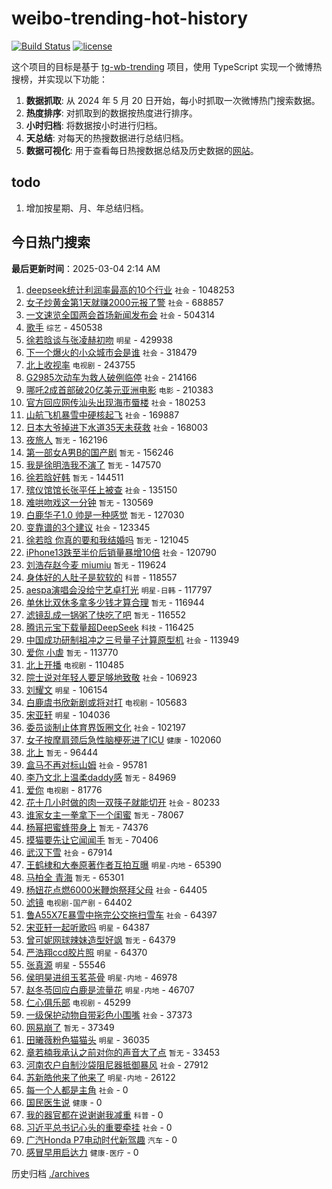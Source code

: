 # weibo-trending-hot-history

[![Build Status](https://github.com/lxw15337674/weibo-trending-hot-history/actions/workflows/nodejs.yml/badge.svg)](https://github.com/lxw15337674/weibo-trending-hot-history/actions)
[![license](https://img.shields.io/github/license/lxw15337674/weibo-trending-hot-history)](https://github.com/lxw15337674/weibo-trending-hot-history/blob/master/LICENSE)


这个项目的目标是基于 [tg-wb-trending](https://github.com/xiadd/tg-wb-trending) 项目，使用 TypeScript 实现一个微博热搜榜，并实现以下功能：

1. **数据抓取**: 从 2024 年 5 月 20 日开始，每小时抓取一次微博热门搜索数据。
2. **热度排序**: 对抓取到的数据按热度进行排序。
3. **小时归档**: 将数据按小时进行归档。
4. **天总结**: 对每天的热搜数据进行总结归档。
5. **数据可视化**: 用于查看每日热搜数据总结及历史数据的[网站](https://weibo-trending-hot-history.vercel.app/)。

## todo

1. 增加按星期、月、年总结归档。



## 今日热门搜索























































































































































































































































































































































































































































































































































































































































































































































































































































































































































































































































































































































































































































































































































































































































































































































































































































































































































































































































































































































































































































































































































































































































































































































































































































































































































































































































































































































































































































































































































































































































































































































































































































































































































































































































































































































































































































































































































































































































































































































































































































































































































































































































































































































































































































































































































































































































































































































































































































































































































































































































































































































































































































































































































































































































































































































































































































































































































































































































































































































































































































































































































































































































































































































































































































































































































































































































































































































































<!-- BEGIN -->

**最后更新时间**：2025-03-04 2:14 AM
1. [deepseek统计利润率最高的10个行业](https://m.weibo.cn/search?containerid=100103type%3D1%26t%3D10%26q%3D%23deepseek%E7%BB%9F%E8%AE%A1%E5%88%A9%E6%B6%A6%E7%8E%87%E6%9C%80%E9%AB%98%E7%9A%8410%E4%B8%AA%E8%A1%8C%E4%B8%9A%23&stream_entry_id=31&isnewpage=1&extparam=seat%3D1%26lcate%3D5001%26band_rank%3D1%26c_type%3D31%26cate%3D5001%26dgr%3D0%26stream_entry_id%3D31%26pos%3D0%26flag%3D1%26realpos%3D1%26q%3D%2523deepseek%25E7%25BB%259F%25E8%25AE%25A1%25E5%2588%25A9%25E6%25B6%25A6%25E7%258E%2587%25E6%259C%2580%25E9%25AB%2598%25E7%259A%258410%25E4%25B8%25AA%25E8%25A1%258C%25E4%25B8%259A%2523%26filter_type%3Drealtimehot%26display_time%3D1741019454%26pre_seqid%3D17410194545350344873013) `社会` - 1048253
2. [女子炒黄金第1天就赚2000元报了警](https://m.weibo.cn/search?containerid=100103type%3D1%26t%3D10%26q%3D%23%E5%A5%B3%E5%AD%90%E7%82%92%E9%BB%84%E9%87%91%E7%AC%AC1%E5%A4%A9%E5%B0%B1%E8%B5%9A2000%E5%85%83%E6%8A%A5%E4%BA%86%E8%AD%A6%23&stream_entry_id=31&isnewpage=1&extparam=seat%3D1%26lcate%3D5001%26band_rank%3D2%26c_type%3D31%26cate%3D5001%26dgr%3D0%26stream_entry_id%3D31%26pos%3D1%26flag%3D1%26realpos%3D2%26q%3D%2523%25E5%25A5%25B3%25E5%25AD%2590%25E7%2582%2592%25E9%25BB%2584%25E9%2587%2591%25E7%25AC%25AC1%25E5%25A4%25A9%25E5%25B0%25B1%25E8%25B5%259A2000%25E5%2585%2583%25E6%258A%25A5%25E4%25BA%2586%25E8%25AD%25A6%2523%26filter_type%3Drealtimehot%26display_time%3D1741019454%26pre_seqid%3D17410194545350344873013) `社会` - 688857
3. [一文速览全国两会首场新闻发布会](https://m.weibo.cn/search?containerid=100103type%3D1%26t%3D10%26q%3D%23%E4%B8%80%E6%96%87%E9%80%9F%E8%A7%88%E5%85%A8%E5%9B%BD%E4%B8%A4%E4%BC%9A%E9%A6%96%E5%9C%BA%E6%96%B0%E9%97%BB%E5%8F%91%E5%B8%83%E4%BC%9A%23&stream_entry_id=31&isnewpage=1&extparam=seat%3D1%26lcate%3D5001%26band_rank%3D3%26c_type%3D31%26cate%3D5001%26dgr%3D0%26stream_entry_id%3D31%26pos%3D2%26flag%3D0%26realpos%3D3%26q%3D%2523%25E4%25B8%2580%25E6%2596%2587%25E9%2580%259F%25E8%25A7%2588%25E5%2585%25A8%25E5%259B%25BD%25E4%25B8%25A4%25E4%25BC%259A%25E9%25A6%2596%25E5%259C%25BA%25E6%2596%25B0%25E9%2597%25BB%25E5%258F%2591%25E5%25B8%2583%25E4%25BC%259A%2523%26filter_type%3Drealtimehot%26display_time%3D1741019454%26pre_seqid%3D17410194545350344873013) `社会` - 504314
4. [歌手](https://m.weibo.cn/search?containerid=100103type%3D1%26t%3D10%26q%3D%E6%AD%8C%E6%89%8B&stream_entry_id=31&isnewpage=1&extparam=seat%3D1%26lcate%3D5001%26band_rank%3D4%26c_type%3D31%26cate%3D5001%26dgr%3D0%26stream_entry_id%3D31%26pos%3D4%26flag%3D2%26realpos%3D4%26q%3D%25E6%25AD%258C%25E6%2589%258B%26filter_type%3Drealtimehot%26display_time%3D1741019454%26pre_seqid%3D17410194545350344873013) `综艺` - 450538
5. [徐若晗谈与张凌赫初吻](https://m.weibo.cn/search?containerid=100103type%3D1%26t%3D10%26q%3D%23%E5%BE%90%E8%8B%A5%E6%99%97%E8%B0%88%E4%B8%8E%E5%BC%A0%E5%87%8C%E8%B5%AB%E5%88%9D%E5%90%BB%23&stream_entry_id=31&isnewpage=1&extparam=seat%3D1%26lcate%3D5001%26band_rank%3D5%26c_type%3D31%26cate%3D5001%26dgr%3D0%26stream_entry_id%3D31%26pos%3D5%26flag%3D1%26realpos%3D5%26q%3D%2523%25E5%25BE%2590%25E8%258B%25A5%25E6%2599%2597%25E8%25B0%2588%25E4%25B8%258E%25E5%25BC%25A0%25E5%2587%258C%25E8%25B5%25AB%25E5%2588%259D%25E5%2590%25BB%2523%26filter_type%3Drealtimehot%26display_time%3D1741019454%26pre_seqid%3D17410194545350344873013) `明星` - 429938
6. [下一个爆火的小众城市会是谁](https://m.weibo.cn/search?containerid=100103type%3D1%26t%3D10%26q%3D%23%E4%B8%8B%E4%B8%80%E4%B8%AA%E7%88%86%E7%81%AB%E7%9A%84%E5%B0%8F%E4%BC%97%E5%9F%8E%E5%B8%82%E4%BC%9A%E6%98%AF%E8%B0%81%23&stream_entry_id=31&isnewpage=1&extparam=seat%3D1%26lcate%3D5001%26band_rank%3D6%26c_type%3D31%26cate%3D5001%26dgr%3D0%26stream_entry_id%3D31%26pos%3D6%26flag%3D0%26realpos%3D6%26q%3D%2523%25E4%25B8%258B%25E4%25B8%2580%25E4%25B8%25AA%25E7%2588%2586%25E7%2581%25AB%25E7%259A%2584%25E5%25B0%258F%25E4%25BC%2597%25E5%259F%258E%25E5%25B8%2582%25E4%25BC%259A%25E6%2598%25AF%25E8%25B0%2581%2523%26filter_type%3Drealtimehot%26display_time%3D1741019454%26pre_seqid%3D17410194545350344873013) `社会` - 318479
7. [北上收视率](https://m.weibo.cn/search?containerid=100103type%3D1%26t%3D10%26q%3D%E5%8C%97%E4%B8%8A%E6%94%B6%E8%A7%86%E7%8E%87&stream_entry_id=31&isnewpage=1&extparam=seat%3D1%26lcate%3D5001%26band_rank%3D7%26c_type%3D31%26cate%3D5001%26dgr%3D0%26stream_entry_id%3D31%26pos%3D8%26flag%3D0%26realpos%3D7%26q%3D%25E5%258C%2597%25E4%25B8%258A%25E6%2594%25B6%25E8%25A7%2586%25E7%258E%2587%26filter_type%3Drealtimehot%26display_time%3D1741019454%26pre_seqid%3D17410194545350344873013) `电视剧` - 243755
8. [G2985次动车为救人破例临停](https://m.weibo.cn/search?containerid=100103type%3D1%26t%3D10%26q%3D%23G2985%E6%AC%A1%E5%8A%A8%E8%BD%A6%E4%B8%BA%E6%95%91%E4%BA%BA%E7%A0%B4%E4%BE%8B%E4%B8%B4%E5%81%9C%23&stream_entry_id=31&isnewpage=1&extparam=seat%3D1%26lcate%3D5001%26band_rank%3D8%26c_type%3D31%26cate%3D5001%26dgr%3D0%26stream_entry_id%3D31%26pos%3D9%26flag%3D32768%26realpos%3D8%26q%3D%2523G2985%25E6%25AC%25A1%25E5%258A%25A8%25E8%25BD%25A6%25E4%25B8%25BA%25E6%2595%2591%25E4%25BA%25BA%25E7%25A0%25B4%25E4%25BE%258B%25E4%25B8%25B4%25E5%2581%259C%2523%26filter_type%3Drealtimehot%26display_time%3D1741019454%26pre_seqid%3D17410194545350344873013) `社会` - 214166
9. [哪吒2成首部破20亿美元亚洲电影](https://m.weibo.cn/search?containerid=100103type%3D1%26t%3D10%26q%3D%23%E5%93%AA%E5%90%922%E6%88%90%E9%A6%96%E9%83%A8%E7%A0%B420%E4%BA%BF%E7%BE%8E%E5%85%83%E4%BA%9A%E6%B4%B2%E7%94%B5%E5%BD%B1%23&stream_entry_id=31&isnewpage=1&extparam=seat%3D1%26lcate%3D5001%26band_rank%3D9%26c_type%3D31%26cate%3D5001%26dgr%3D0%26stream_entry_id%3D31%26pos%3D10%26flag%3D0%26realpos%3D9%26q%3D%2523%25E5%2593%25AA%25E5%2590%25922%25E6%2588%2590%25E9%25A6%2596%25E9%2583%25A8%25E7%25A0%25B420%25E4%25BA%25BF%25E7%25BE%258E%25E5%2585%2583%25E4%25BA%259A%25E6%25B4%25B2%25E7%2594%25B5%25E5%25BD%25B1%2523%26filter_type%3Drealtimehot%26display_time%3D1741019454%26pre_seqid%3D17410194545350344873013) `电影` - 210383
10. [官方回应网传汕头出现海市蜃楼](https://m.weibo.cn/search?containerid=100103type%3D1%26t%3D10%26q%3D%23%E5%AE%98%E6%96%B9%E5%9B%9E%E5%BA%94%E7%BD%91%E4%BC%A0%E6%B1%95%E5%A4%B4%E5%87%BA%E7%8E%B0%E6%B5%B7%E5%B8%82%E8%9C%83%E6%A5%BC%23&stream_entry_id=31&isnewpage=1&extparam=seat%3D1%26pos%3D5%26stream_entry_id%3D31%26lcate%3D5001%26flag%3D1%26dgr%3D0%26filter_type%3Drealtimehot%26band_rank%3D6%26c_type%3D31%26realpos%3D6%26q%3D%2523%25E5%25AE%2598%25E6%2596%25B9%25E5%259B%259E%25E5%25BA%2594%25E7%25BD%2591%25E4%25BC%25A0%25E6%25B1%2595%25E5%25A4%25B4%25E5%2587%25BA%25E7%258E%25B0%25E6%25B5%25B7%25E5%25B8%2582%25E8%259C%2583%25E6%25A5%25BC%2523%26cate%3D5001%26display_time%3D1741022565%26pre_seqid%3D1741022565349030413455) `社会` - 180253
11. [山航飞机暴雪中硬核起飞](https://m.weibo.cn/search?containerid=100103type%3D1%26t%3D10%26q%3D%23%E5%B1%B1%E8%88%AA%E9%A3%9E%E6%9C%BA%E6%9A%B4%E9%9B%AA%E4%B8%AD%E7%A1%AC%E6%A0%B8%E8%B5%B7%E9%A3%9E%23&stream_entry_id=31&isnewpage=1&extparam=seat%3D1%26lcate%3D5001%26band_rank%3D10%26c_type%3D31%26cate%3D5001%26dgr%3D0%26stream_entry_id%3D31%26pos%3D11%26flag%3D1%26realpos%3D10%26q%3D%2523%25E5%25B1%25B1%25E8%2588%25AA%25E9%25A3%259E%25E6%259C%25BA%25E6%259A%25B4%25E9%259B%25AA%25E4%25B8%25AD%25E7%25A1%25AC%25E6%25A0%25B8%25E8%25B5%25B7%25E9%25A3%259E%2523%26filter_type%3Drealtimehot%26display_time%3D1741019454%26pre_seqid%3D17410194545350344873013) `社会` - 169887
12. [日本大爷掉进下水道35天未获救](https://m.weibo.cn/search?containerid=100103type%3D1%26t%3D10%26q%3D%23%E6%97%A5%E6%9C%AC%E5%A4%A7%E7%88%B7%E6%8E%89%E8%BF%9B%E4%B8%8B%E6%B0%B4%E9%81%9335%E5%A4%A9%E6%9C%AA%E8%8E%B7%E6%95%91%23&stream_entry_id=31&isnewpage=1&extparam=seat%3D1%26lcate%3D5001%26band_rank%3D11%26c_type%3D31%26cate%3D5001%26dgr%3D0%26stream_entry_id%3D31%26pos%3D12%26flag%3D1%26realpos%3D11%26q%3D%2523%25E6%2597%25A5%25E6%259C%25AC%25E5%25A4%25A7%25E7%2588%25B7%25E6%258E%2589%25E8%25BF%259B%25E4%25B8%258B%25E6%25B0%25B4%25E9%2581%259335%25E5%25A4%25A9%25E6%259C%25AA%25E8%258E%25B7%25E6%2595%2591%2523%26filter_type%3Drealtimehot%26display_time%3D1741019454%26pre_seqid%3D17410194545350344873013) `社会` - 168003
13. [夜旅人](https://m.weibo.cn/search?containerid=100103type%3D1%26t%3D10%26q%3D%E5%A4%9C%E6%97%85%E4%BA%BA&stream_entry_id=31&isnewpage=1&extparam=seat%3D1%26lcate%3D5001%26band_rank%3D12%26c_type%3D31%26cate%3D5001%26dgr%3D0%26stream_entry_id%3D31%26pos%3D13%26flag%3D0%26realpos%3D12%26q%3D%25E5%25A4%259C%25E6%2597%2585%25E4%25BA%25BA%26filter_type%3Drealtimehot%26display_time%3D1741019454%26pre_seqid%3D17410194545350344873013) `暂无` - 162196
14. [第一部女A男B的国产剧](https://m.weibo.cn/search?containerid=100103type%3D1%26t%3D10%26q%3D%E7%AC%AC%E4%B8%80%E9%83%A8%E5%A5%B3A%E7%94%B7B%E7%9A%84%E5%9B%BD%E4%BA%A7%E5%89%A7&stream_entry_id=31&isnewpage=1&extparam=seat%3D1%26lcate%3D5001%26band_rank%3D13%26c_type%3D31%26cate%3D5001%26dgr%3D0%26stream_entry_id%3D31%26pos%3D14%26flag%3D2%26realpos%3D13%26q%3D%25E7%25AC%25AC%25E4%25B8%2580%25E9%2583%25A8%25E5%25A5%25B3A%25E7%2594%25B7B%25E7%259A%2584%25E5%259B%25BD%25E4%25BA%25A7%25E5%2589%25A7%26filter_type%3Drealtimehot%26display_time%3D1741019454%26pre_seqid%3D17410194545350344873013) `暂无` - 156246
15. [我是徐明浩我不演了](https://m.weibo.cn/search?containerid=100103type%3D1%26t%3D10%26q%3D%E6%88%91%E6%98%AF%E5%BE%90%E6%98%8E%E6%B5%A9%E6%88%91%E4%B8%8D%E6%BC%94%E4%BA%86&stream_entry_id=31&isnewpage=1&extparam=seat%3D1%26lcate%3D5001%26band_rank%3D14%26c_type%3D31%26cate%3D5001%26dgr%3D0%26stream_entry_id%3D31%26pos%3D15%26flag%3D2%26realpos%3D14%26q%3D%25E6%2588%2591%25E6%2598%25AF%25E5%25BE%2590%25E6%2598%258E%25E6%25B5%25A9%25E6%2588%2591%25E4%25B8%258D%25E6%25BC%2594%25E4%25BA%2586%26filter_type%3Drealtimehot%26display_time%3D1741019454%26pre_seqid%3D17410194545350344873013) `暂无` - 147570
16. [徐若晗好韩](https://m.weibo.cn/search?containerid=100103type%3D1%26t%3D10%26q%3D%E5%BE%90%E8%8B%A5%E6%99%97%E5%A5%BD%E9%9F%A9&stream_entry_id=31&isnewpage=1&extparam=seat%3D1%26lcate%3D5001%26band_rank%3D15%26c_type%3D31%26cate%3D5001%26dgr%3D0%26stream_entry_id%3D31%26pos%3D16%26flag%3D0%26realpos%3D15%26q%3D%25E5%25BE%2590%25E8%258B%25A5%25E6%2599%2597%25E5%25A5%25BD%25E9%259F%25A9%26filter_type%3Drealtimehot%26display_time%3D1741019454%26pre_seqid%3D17410194545350344873013) `暂无` - 144511
17. [殡仪馆馆长张平任上被查](https://m.weibo.cn/search?containerid=100103type%3D1%26t%3D10%26q%3D%23%E6%AE%A1%E4%BB%AA%E9%A6%86%E9%A6%86%E9%95%BF%E5%BC%A0%E5%B9%B3%E4%BB%BB%E4%B8%8A%E8%A2%AB%E6%9F%A5%23&stream_entry_id=31&isnewpage=1&extparam=seat%3D1%26lcate%3D5001%26band_rank%3D16%26c_type%3D31%26cate%3D5001%26dgr%3D0%26stream_entry_id%3D31%26pos%3D17%26flag%3D1%26realpos%3D16%26q%3D%2523%25E6%25AE%25A1%25E4%25BB%25AA%25E9%25A6%2586%25E9%25A6%2586%25E9%2595%25BF%25E5%25BC%25A0%25E5%25B9%25B3%25E4%25BB%25BB%25E4%25B8%258A%25E8%25A2%25AB%25E6%259F%25A5%2523%26filter_type%3Drealtimehot%26display_time%3D1741019454%26pre_seqid%3D17410194545350344873013) `社会` - 135150
18. [难哄吻戏这一分钟](https://m.weibo.cn/search?containerid=100103type%3D1%26t%3D10%26q%3D%E9%9A%BE%E5%93%84%E5%90%BB%E6%88%8F%E8%BF%99%E4%B8%80%E5%88%86%E9%92%9F&stream_entry_id=31&isnewpage=1&extparam=seat%3D1%26lcate%3D5001%26band_rank%3D17%26c_type%3D31%26cate%3D5001%26dgr%3D0%26stream_entry_id%3D31%26pos%3D18%26flag%3D0%26realpos%3D17%26q%3D%25E9%259A%25BE%25E5%2593%2584%25E5%2590%25BB%25E6%2588%258F%25E8%25BF%2599%25E4%25B8%2580%25E5%2588%2586%25E9%2592%259F%26filter_type%3Drealtimehot%26display_time%3D1741019454%26pre_seqid%3D17410194545350344873013) `暂无` - 130569
19. [白鹿华子1.0 帅是一种感觉](https://m.weibo.cn/search?containerid=100103type%3D1%26t%3D10%26q%3D%E7%99%BD%E9%B9%BF%E5%8D%8E%E5%AD%901.0+%E5%B8%85%E6%98%AF%E4%B8%80%E7%A7%8D%E6%84%9F%E8%A7%89&stream_entry_id=31&isnewpage=1&extparam=seat%3D1%26lcate%3D5001%26band_rank%3D18%26c_type%3D31%26cate%3D5001%26dgr%3D0%26stream_entry_id%3D31%26pos%3D19%26flag%3D1%26realpos%3D18%26q%3D%25E7%2599%25BD%25E9%25B9%25BF%25E5%258D%258E%25E5%25AD%25901.0%2520%25E5%25B8%2585%25E6%2598%25AF%25E4%25B8%2580%25E7%25A7%258D%25E6%2584%259F%25E8%25A7%2589%26filter_type%3Drealtimehot%26display_time%3D1741019454%26pre_seqid%3D17410194545350344873013) `暂无` - 127030
20. [变靠谱的3个建议](https://m.weibo.cn/search?containerid=100103type%3D1%26t%3D10%26q%3D%23%E5%8F%98%E9%9D%A0%E8%B0%B1%E7%9A%843%E4%B8%AA%E5%BB%BA%E8%AE%AE%23&stream_entry_id=31&isnewpage=1&extparam=seat%3D1%26lcate%3D5001%26band_rank%3D19%26c_type%3D31%26cate%3D5001%26dgr%3D0%26stream_entry_id%3D31%26pos%3D20%26flag%3D1%26realpos%3D19%26q%3D%2523%25E5%258F%2598%25E9%259D%25A0%25E8%25B0%25B1%25E7%259A%25843%25E4%25B8%25AA%25E5%25BB%25BA%25E8%25AE%25AE%2523%26filter_type%3Drealtimehot%26display_time%3D1741019454%26pre_seqid%3D17410194545350344873013) `社会` - 123345
21. [徐若晗 你真的要和我结婚吗](https://m.weibo.cn/search?containerid=100103type%3D1%26t%3D10%26q%3D%E5%BE%90%E8%8B%A5%E6%99%97+%E4%BD%A0%E7%9C%9F%E7%9A%84%E8%A6%81%E5%92%8C%E6%88%91%E7%BB%93%E5%A9%9A%E5%90%97&stream_entry_id=31&isnewpage=1&extparam=seat%3D1%26lcate%3D5001%26band_rank%3D20%26c_type%3D31%26cate%3D5001%26dgr%3D0%26stream_entry_id%3D31%26pos%3D21%26flag%3D1%26realpos%3D20%26q%3D%25E5%25BE%2590%25E8%258B%25A5%25E6%2599%2597%2520%25E4%25BD%25A0%25E7%259C%259F%25E7%259A%2584%25E8%25A6%2581%25E5%2592%258C%25E6%2588%2591%25E7%25BB%2593%25E5%25A9%259A%25E5%2590%2597%26filter_type%3Drealtimehot%26display_time%3D1741019454%26pre_seqid%3D17410194545350344873013) `暂无` - 121045
22. [iPhone13跌至半价后销量暴增10倍](https://m.weibo.cn/search?containerid=100103type%3D1%26t%3D10%26q%3D%23iPhone13%E8%B7%8C%E8%87%B3%E5%8D%8A%E4%BB%B7%E5%90%8E%E9%94%80%E9%87%8F%E6%9A%B4%E5%A2%9E10%E5%80%8D%23&stream_entry_id=31&isnewpage=1&extparam=seat%3D1%26lcate%3D5001%26band_rank%3D21%26c_type%3D31%26cate%3D5001%26dgr%3D0%26stream_entry_id%3D31%26pos%3D22%26flag%3D0%26realpos%3D21%26q%3D%2523iPhone13%25E8%25B7%258C%25E8%2587%25B3%25E5%258D%258A%25E4%25BB%25B7%25E5%2590%258E%25E9%2594%2580%25E9%2587%258F%25E6%259A%25B4%25E5%25A2%259E10%25E5%2580%258D%2523%26filter_type%3Drealtimehot%26display_time%3D1741019454%26pre_seqid%3D17410194545350344873013) `社会` - 120790
23. [刘浩存赵今麦 miumiu](https://m.weibo.cn/search?containerid=100103type%3D1%26t%3D10%26q%3D%E5%88%98%E6%B5%A9%E5%AD%98%E8%B5%B5%E4%BB%8A%E9%BA%A6+miumiu&stream_entry_id=31&isnewpage=1&extparam=seat%3D1%26lcate%3D5001%26band_rank%3D22%26c_type%3D31%26cate%3D5001%26dgr%3D0%26stream_entry_id%3D31%26pos%3D23%26flag%3D0%26realpos%3D22%26q%3D%25E5%2588%2598%25E6%25B5%25A9%25E5%25AD%2598%25E8%25B5%25B5%25E4%25BB%258A%25E9%25BA%25A6%2520miumiu%26filter_type%3Drealtimehot%26display_time%3D1741019454%26pre_seqid%3D17410194545350344873013) `暂无` - 119624
24. [身体好的人肚子是软软的](https://m.weibo.cn/search?containerid=100103type%3D1%26t%3D10%26q%3D%23%E8%BA%AB%E4%BD%93%E5%A5%BD%E7%9A%84%E4%BA%BA%E8%82%9A%E5%AD%90%E6%98%AF%E8%BD%AF%E8%BD%AF%E7%9A%84%23&stream_entry_id=31&isnewpage=1&extparam=seat%3D1%26lcate%3D5001%26band_rank%3D23%26c_type%3D31%26cate%3D5001%26dgr%3D0%26stream_entry_id%3D31%26pos%3D24%26flag%3D1%26realpos%3D23%26q%3D%2523%25E8%25BA%25AB%25E4%25BD%2593%25E5%25A5%25BD%25E7%259A%2584%25E4%25BA%25BA%25E8%2582%259A%25E5%25AD%2590%25E6%2598%25AF%25E8%25BD%25AF%25E8%25BD%25AF%25E7%259A%2584%2523%26filter_type%3Drealtimehot%26display_time%3D1741019454%26pre_seqid%3D17410194545350344873013) `科普` - 118557
25. [aespa演唱会没给宁艺卓打光](https://m.weibo.cn/search?containerid=100103type%3D1%26t%3D10%26q%3D%23aespa%E6%BC%94%E5%94%B1%E4%BC%9A%E6%B2%A1%E7%BB%99%E5%AE%81%E8%89%BA%E5%8D%93%E6%89%93%E5%85%89%23&stream_entry_id=31&isnewpage=1&extparam=seat%3D1%26lcate%3D5001%26band_rank%3D24%26c_type%3D31%26cate%3D5001%26dgr%3D0%26stream_entry_id%3D31%26pos%3D25%26flag%3D0%26realpos%3D24%26q%3D%2523aespa%25E6%25BC%2594%25E5%2594%25B1%25E4%25BC%259A%25E6%25B2%25A1%25E7%25BB%2599%25E5%25AE%2581%25E8%2589%25BA%25E5%258D%2593%25E6%2589%2593%25E5%2585%2589%2523%26filter_type%3Drealtimehot%26display_time%3D1741019454%26pre_seqid%3D17410194545350344873013) `明星-日韩` - 117797
26. [单休比双休多拿多少钱才算合理](https://m.weibo.cn/search?containerid=100103type%3D1%26t%3D10%26q%3D%E5%8D%95%E4%BC%91%E6%AF%94%E5%8F%8C%E4%BC%91%E5%A4%9A%E6%8B%BF%E5%A4%9A%E5%B0%91%E9%92%B1%E6%89%8D%E7%AE%97%E5%90%88%E7%90%86&stream_entry_id=31&isnewpage=1&extparam=seat%3D1%26lcate%3D5001%26band_rank%3D25%26c_type%3D31%26cate%3D5001%26dgr%3D0%26stream_entry_id%3D31%26pos%3D26%26flag%3D0%26realpos%3D25%26q%3D%25E5%258D%2595%25E4%25BC%2591%25E6%25AF%2594%25E5%258F%258C%25E4%25BC%2591%25E5%25A4%259A%25E6%258B%25BF%25E5%25A4%259A%25E5%25B0%2591%25E9%2592%25B1%25E6%2589%258D%25E7%25AE%2597%25E5%2590%2588%25E7%2590%2586%26filter_type%3Drealtimehot%26display_time%3D1741019454%26pre_seqid%3D17410194545350344873013) `暂无` - 116944
27. [滤镜乱成一锅粥了快吃了吧](https://m.weibo.cn/search?containerid=100103type%3D1%26t%3D10%26q%3D%E6%BB%A4%E9%95%9C%E4%B9%B1%E6%88%90%E4%B8%80%E9%94%85%E7%B2%A5%E4%BA%86%E5%BF%AB%E5%90%83%E4%BA%86%E5%90%A7&stream_entry_id=31&isnewpage=1&extparam=seat%3D1%26lcate%3D5001%26band_rank%3D26%26c_type%3D31%26cate%3D5001%26dgr%3D0%26stream_entry_id%3D31%26pos%3D27%26flag%3D0%26realpos%3D26%26q%3D%25E6%25BB%25A4%25E9%2595%259C%25E4%25B9%25B1%25E6%2588%2590%25E4%25B8%2580%25E9%2594%2585%25E7%25B2%25A5%25E4%25BA%2586%25E5%25BF%25AB%25E5%2590%2583%25E4%25BA%2586%25E5%2590%25A7%26filter_type%3Drealtimehot%26display_time%3D1741019454%26pre_seqid%3D17410194545350344873013) `暂无` - 116552
28. [腾讯元宝下载量超DeepSeek](https://m.weibo.cn/search?containerid=100103type%3D1%26t%3D10%26q%3D%23%E8%85%BE%E8%AE%AF%E5%85%83%E5%AE%9D%E4%B8%8B%E8%BD%BD%E9%87%8F%E8%B6%85DeepSeek%23&stream_entry_id=31&isnewpage=1&extparam=seat%3D1%26lcate%3D5001%26band_rank%3D27%26c_type%3D31%26cate%3D5001%26dgr%3D0%26stream_entry_id%3D31%26pos%3D28%26flag%3D1%26realpos%3D27%26q%3D%2523%25E8%2585%25BE%25E8%25AE%25AF%25E5%2585%2583%25E5%25AE%259D%25E4%25B8%258B%25E8%25BD%25BD%25E9%2587%258F%25E8%25B6%2585DeepSeek%2523%26filter_type%3Drealtimehot%26display_time%3D1741019454%26pre_seqid%3D17410194545350344873013) `科技` - 116425
29. [中国成功研制祖冲之三号量子计算原型机](https://m.weibo.cn/search?containerid=100103type%3D1%26t%3D10%26q%3D%23%E4%B8%AD%E5%9B%BD%E6%88%90%E5%8A%9F%E7%A0%94%E5%88%B6%E7%A5%96%E5%86%B2%E4%B9%8B%E4%B8%89%E5%8F%B7%E9%87%8F%E5%AD%90%E8%AE%A1%E7%AE%97%E5%8E%9F%E5%9E%8B%E6%9C%BA%23&stream_entry_id=31&isnewpage=1&extparam=seat%3D1%26lcate%3D5001%26band_rank%3D28%26c_type%3D31%26cate%3D5001%26dgr%3D0%26stream_entry_id%3D31%26pos%3D29%26flag%3D1%26realpos%3D28%26q%3D%2523%25E4%25B8%25AD%25E5%259B%25BD%25E6%2588%2590%25E5%258A%259F%25E7%25A0%2594%25E5%2588%25B6%25E7%25A5%2596%25E5%2586%25B2%25E4%25B9%258B%25E4%25B8%2589%25E5%258F%25B7%25E9%2587%258F%25E5%25AD%2590%25E8%25AE%25A1%25E7%25AE%2597%25E5%258E%259F%25E5%259E%258B%25E6%259C%25BA%2523%26filter_type%3Drealtimehot%26display_time%3D1741019454%26pre_seqid%3D17410194545350344873013) `社会` - 113949
30. [爱你 小虐](https://m.weibo.cn/search?containerid=100103type%3D1%26t%3D10%26q%3D%E7%88%B1%E4%BD%A0+%E5%B0%8F%E8%99%90&stream_entry_id=31&isnewpage=1&extparam=seat%3D1%26lcate%3D5001%26band_rank%3D29%26c_type%3D31%26cate%3D5001%26dgr%3D0%26stream_entry_id%3D31%26pos%3D30%26flag%3D0%26realpos%3D29%26q%3D%25E7%2588%25B1%25E4%25BD%25A0%2520%25E5%25B0%258F%25E8%2599%2590%26filter_type%3Drealtimehot%26display_time%3D1741019454%26pre_seqid%3D17410194545350344873013) `暂无` - 113770
31. [北上开播](https://m.weibo.cn/search?containerid=100103type%3D1%26t%3D10%26q%3D%E5%8C%97%E4%B8%8A%E5%BC%80%E6%92%AD&stream_entry_id=31&isnewpage=1&extparam=seat%3D1%26lcate%3D5001%26band_rank%3D30%26c_type%3D31%26cate%3D5001%26dgr%3D0%26stream_entry_id%3D31%26pos%3D31%26flag%3D0%26realpos%3D30%26q%3D%25E5%258C%2597%25E4%25B8%258A%25E5%25BC%2580%25E6%2592%25AD%26filter_type%3Drealtimehot%26display_time%3D1741019454%26pre_seqid%3D17410194545350344873013) `电视剧` - 110485
32. [院士说对年轻人要足够地致敬](https://m.weibo.cn/search?containerid=100103type%3D1%26t%3D10%26q%3D%23%E9%99%A2%E5%A3%AB%E8%AF%B4%E5%AF%B9%E5%B9%B4%E8%BD%BB%E4%BA%BA%E8%A6%81%E8%B6%B3%E5%A4%9F%E5%9C%B0%E8%87%B4%E6%95%AC%23&stream_entry_id=31&isnewpage=1&extparam=seat%3D1%26lcate%3D5001%26band_rank%3D31%26c_type%3D31%26cate%3D5001%26dgr%3D0%26stream_entry_id%3D31%26pos%3D32%26flag%3D1%26realpos%3D31%26q%3D%2523%25E9%2599%25A2%25E5%25A3%25AB%25E8%25AF%25B4%25E5%25AF%25B9%25E5%25B9%25B4%25E8%25BD%25BB%25E4%25BA%25BA%25E8%25A6%2581%25E8%25B6%25B3%25E5%25A4%259F%25E5%259C%25B0%25E8%2587%25B4%25E6%2595%25AC%2523%26filter_type%3Drealtimehot%26display_time%3D1741019454%26pre_seqid%3D17410194545350344873013) `社会` - 106923
33. [刘耀文](https://m.weibo.cn/search?containerid=100103type%3D1%26t%3D10%26q%3D%E5%88%98%E8%80%80%E6%96%87&stream_entry_id=31&isnewpage=1&extparam=seat%3D1%26pos%3D11%26stream_entry_id%3D31%26lcate%3D5001%26flag%3D1%26dgr%3D0%26filter_type%3Drealtimehot%26band_rank%3D11%26c_type%3D31%26realpos%3D11%26q%3D%25E5%2588%2598%25E8%2580%2580%25E6%2596%2587%26cate%3D5001%26display_time%3D1741022565%26pre_seqid%3D1741022565349030413455) `明星` - 106154
34. [白鹿虞书欣新剧或将对打](https://m.weibo.cn/search?containerid=100103type%3D1%26t%3D10%26q%3D%23%E7%99%BD%E9%B9%BF%E8%99%9E%E4%B9%A6%E6%AC%A3%E6%96%B0%E5%89%A7%E6%88%96%E5%B0%86%E5%AF%B9%E6%89%93%23&stream_entry_id=31&isnewpage=1&extparam=seat%3D1%26lcate%3D5001%26band_rank%3D32%26c_type%3D31%26cate%3D5001%26dgr%3D0%26stream_entry_id%3D31%26pos%3D33%26flag%3D0%26realpos%3D32%26q%3D%2523%25E7%2599%25BD%25E9%25B9%25BF%25E8%2599%259E%25E4%25B9%25A6%25E6%25AC%25A3%25E6%2596%25B0%25E5%2589%25A7%25E6%2588%2596%25E5%25B0%2586%25E5%25AF%25B9%25E6%2589%2593%2523%26filter_type%3Drealtimehot%26display_time%3D1741019454%26pre_seqid%3D17410194545350344873013) `电视剧` - 105683
35. [宋亚轩](https://m.weibo.cn/search?containerid=100103type%3D1%26t%3D10%26q%3D%E5%AE%8B%E4%BA%9A%E8%BD%A9&stream_entry_id=31&isnewpage=1&extparam=seat%3D1%26pos%3D13%26stream_entry_id%3D31%26lcate%3D5001%26flag%3D1%26dgr%3D0%26filter_type%3Drealtimehot%26band_rank%3D13%26c_type%3D31%26realpos%3D13%26q%3D%25E5%25AE%258B%25E4%25BA%259A%25E8%25BD%25A9%26cate%3D5001%26display_time%3D1741022565%26pre_seqid%3D1741022565349030413455) `明星` - 104036
36. [委员谈制止体育界饭圈文化](https://m.weibo.cn/search?containerid=100103type%3D1%26t%3D10%26q%3D%23%E5%A7%94%E5%91%98%E8%B0%88%E5%88%B6%E6%AD%A2%E4%BD%93%E8%82%B2%E7%95%8C%E9%A5%AD%E5%9C%88%E6%96%87%E5%8C%96%23&stream_entry_id=31&isnewpage=1&extparam=seat%3D1%26lcate%3D5001%26band_rank%3D33%26c_type%3D31%26cate%3D5001%26dgr%3D0%26stream_entry_id%3D31%26pos%3D34%26flag%3D0%26realpos%3D33%26q%3D%2523%25E5%25A7%2594%25E5%2591%2598%25E8%25B0%2588%25E5%2588%25B6%25E6%25AD%25A2%25E4%25BD%2593%25E8%2582%25B2%25E7%2595%258C%25E9%25A5%25AD%25E5%259C%2588%25E6%2596%2587%25E5%258C%2596%2523%26filter_type%3Drealtimehot%26display_time%3D1741019454%26pre_seqid%3D17410194545350344873013) `社会` - 102197
37. [女子按摩肩颈后急性脑梗死进了ICU](https://m.weibo.cn/search?containerid=100103type%3D1%26t%3D10%26q%3D%23%E5%A5%B3%E5%AD%90%E6%8C%89%E6%91%A9%E8%82%A9%E9%A2%88%E5%90%8E%E6%80%A5%E6%80%A7%E8%84%91%E6%A2%97%E6%AD%BB%E8%BF%9B%E4%BA%86ICU%23&stream_entry_id=31&isnewpage=1&extparam=seat%3D1%26pos%3D14%26stream_entry_id%3D31%26lcate%3D5001%26flag%3D1%26dgr%3D0%26filter_type%3Drealtimehot%26band_rank%3D14%26c_type%3D31%26realpos%3D14%26q%3D%2523%25E5%25A5%25B3%25E5%25AD%2590%25E6%258C%2589%25E6%2591%25A9%25E8%2582%25A9%25E9%25A2%2588%25E5%2590%258E%25E6%2580%25A5%25E6%2580%25A7%25E8%2584%2591%25E6%25A2%2597%25E6%25AD%25BB%25E8%25BF%259B%25E4%25BA%2586ICU%2523%26cate%3D5001%26display_time%3D1741022565%26pre_seqid%3D1741022565349030413455) `健康` - 102060
38. [北上](https://m.weibo.cn/search?containerid=100103type%3D1%26t%3D10%26q%3D%E5%8C%97%E4%B8%8A&stream_entry_id=31&isnewpage=1&extparam=seat%3D1%26lcate%3D5001%26band_rank%3D34%26c_type%3D31%26cate%3D5001%26dgr%3D0%26stream_entry_id%3D31%26pos%3D35%26flag%3D0%26realpos%3D34%26q%3D%25E5%258C%2597%25E4%25B8%258A%26filter_type%3Drealtimehot%26display_time%3D1741019454%26pre_seqid%3D17410194545350344873013) `暂无` - 96444
39. [盒马不再对标山姆](https://m.weibo.cn/search?containerid=100103type%3D1%26t%3D10%26q%3D%23%E7%9B%92%E9%A9%AC%E4%B8%8D%E5%86%8D%E5%AF%B9%E6%A0%87%E5%B1%B1%E5%A7%86%23&stream_entry_id=31&isnewpage=1&extparam=seat%3D1%26lcate%3D5001%26band_rank%3D35%26c_type%3D31%26cate%3D5001%26dgr%3D0%26stream_entry_id%3D31%26pos%3D36%26flag%3D0%26realpos%3D35%26q%3D%2523%25E7%259B%2592%25E9%25A9%25AC%25E4%25B8%258D%25E5%2586%258D%25E5%25AF%25B9%25E6%25A0%2587%25E5%25B1%25B1%25E5%25A7%2586%2523%26filter_type%3Drealtimehot%26display_time%3D1741019454%26pre_seqid%3D17410194545350344873013) `社会` - 95781
40. [李乃文北上温柔daddy感](https://m.weibo.cn/search?containerid=100103type%3D1%26t%3D10%26q%3D%E6%9D%8E%E4%B9%83%E6%96%87%E5%8C%97%E4%B8%8A%E6%B8%A9%E6%9F%94daddy%E6%84%9F&stream_entry_id=31&isnewpage=1&extparam=seat%3D1%26lcate%3D5001%26band_rank%3D36%26c_type%3D31%26cate%3D5001%26dgr%3D0%26stream_entry_id%3D31%26pos%3D37%26flag%3D1%26realpos%3D36%26q%3D%25E6%259D%258E%25E4%25B9%2583%25E6%2596%2587%25E5%258C%2597%25E4%25B8%258A%25E6%25B8%25A9%25E6%259F%2594daddy%25E6%2584%259F%26filter_type%3Drealtimehot%26display_time%3D1741019454%26pre_seqid%3D17410194545350344873013) `暂无` - 84969
41. [爱你](https://m.weibo.cn/search?containerid=100103type%3D1%26t%3D10%26q%3D%E7%88%B1%E4%BD%A0&stream_entry_id=31&isnewpage=1&extparam=seat%3D1%26lcate%3D5001%26band_rank%3D37%26c_type%3D31%26cate%3D5001%26dgr%3D0%26stream_entry_id%3D31%26pos%3D38%26flag%3D0%26realpos%3D37%26q%3D%25E7%2588%25B1%25E4%25BD%25A0%26filter_type%3Drealtimehot%26display_time%3D1741019454%26pre_seqid%3D17410194545350344873013) `电视剧` - 81776
42. [花十几小时做的肉一双筷子就能切开](https://m.weibo.cn/search?containerid=100103type%3D1%26t%3D10%26q%3D%23%E8%8A%B1%E5%8D%81%E5%87%A0%E5%B0%8F%E6%97%B6%E5%81%9A%E7%9A%84%E8%82%89%E4%B8%80%E5%8F%8C%E7%AD%B7%E5%AD%90%E5%B0%B1%E8%83%BD%E5%88%87%E5%BC%80%23&stream_entry_id=31&isnewpage=1&extparam=seat%3D1%26lcate%3D5001%26band_rank%3D38%26c_type%3D31%26cate%3D5001%26dgr%3D0%26stream_entry_id%3D31%26pos%3D39%26flag%3D0%26realpos%3D38%26q%3D%2523%25E8%258A%25B1%25E5%258D%2581%25E5%2587%25A0%25E5%25B0%258F%25E6%2597%25B6%25E5%2581%259A%25E7%259A%2584%25E8%2582%2589%25E4%25B8%2580%25E5%258F%258C%25E7%25AD%25B7%25E5%25AD%2590%25E5%25B0%25B1%25E8%2583%25BD%25E5%2588%2587%25E5%25BC%2580%2523%26filter_type%3Drealtimehot%26display_time%3D1741019454%26pre_seqid%3D17410194545350344873013) `社会` - 80233
43. [谁家女主一拳拿下一个闺蜜](https://m.weibo.cn/search?containerid=100103type%3D1%26t%3D10%26q%3D%E8%B0%81%E5%AE%B6%E5%A5%B3%E4%B8%BB%E4%B8%80%E6%8B%B3%E6%8B%BF%E4%B8%8B%E4%B8%80%E4%B8%AA%E9%97%BA%E8%9C%9C&stream_entry_id=31&isnewpage=1&extparam=seat%3D1%26lcate%3D5001%26band_rank%3D39%26c_type%3D31%26cate%3D5001%26dgr%3D0%26stream_entry_id%3D31%26pos%3D40%26flag%3D1%26realpos%3D39%26q%3D%25E8%25B0%2581%25E5%25AE%25B6%25E5%25A5%25B3%25E4%25B8%25BB%25E4%25B8%2580%25E6%258B%25B3%25E6%258B%25BF%25E4%25B8%258B%25E4%25B8%2580%25E4%25B8%25AA%25E9%2597%25BA%25E8%259C%259C%26filter_type%3Drealtimehot%26display_time%3D1741019454%26pre_seqid%3D17410194545350344873013) `暂无` - 78067
44. [杨幂把蜜蜂带身上](https://m.weibo.cn/search?containerid=100103type%3D1%26t%3D10%26q%3D%E6%9D%A8%E5%B9%82%E6%8A%8A%E8%9C%9C%E8%9C%82%E5%B8%A6%E8%BA%AB%E4%B8%8A&stream_entry_id=31&isnewpage=1&extparam=seat%3D1%26lcate%3D5001%26band_rank%3D40%26c_type%3D31%26cate%3D5001%26dgr%3D0%26stream_entry_id%3D31%26pos%3D41%26flag%3D0%26realpos%3D40%26q%3D%25E6%259D%25A8%25E5%25B9%2582%25E6%258A%258A%25E8%259C%259C%25E8%259C%2582%25E5%25B8%25A6%25E8%25BA%25AB%25E4%25B8%258A%26filter_type%3Drealtimehot%26display_time%3D1741019454%26pre_seqid%3D17410194545350344873013) `暂无` - 74376
45. [摸猫要先让它闻闻手](https://m.weibo.cn/search?containerid=100103type%3D1%26t%3D10%26q%3D%E6%91%B8%E7%8C%AB%E8%A6%81%E5%85%88%E8%AE%A9%E5%AE%83%E9%97%BB%E9%97%BB%E6%89%8B&stream_entry_id=31&isnewpage=1&extparam=seat%3D1%26lcate%3D5001%26band_rank%3D41%26c_type%3D31%26cate%3D5001%26dgr%3D0%26stream_entry_id%3D31%26pos%3D42%26flag%3D1%26realpos%3D41%26q%3D%25E6%2591%25B8%25E7%258C%25AB%25E8%25A6%2581%25E5%2585%2588%25E8%25AE%25A9%25E5%25AE%2583%25E9%2597%25BB%25E9%2597%25BB%25E6%2589%258B%26filter_type%3Drealtimehot%26display_time%3D1741019454%26pre_seqid%3D17410194545350344873013) `暂无` - 70406
46. [武汉下雪](https://m.weibo.cn/search?containerid=100103type%3D1%26t%3D10%26q%3D%E6%AD%A6%E6%B1%89%E4%B8%8B%E9%9B%AA&stream_entry_id=31&isnewpage=1&extparam=seat%3D1%26lcate%3D5001%26band_rank%3D42%26c_type%3D31%26cate%3D5001%26dgr%3D0%26stream_entry_id%3D31%26pos%3D43%26flag%3D0%26realpos%3D42%26q%3D%25E6%25AD%25A6%25E6%25B1%2589%25E4%25B8%258B%25E9%259B%25AA%26filter_type%3Drealtimehot%26display_time%3D1741019454%26pre_seqid%3D17410194545350344873013) `社会` - 67914
47. [王鹤棣和大奉原著作者互拍互曝](https://m.weibo.cn/search?containerid=100103type%3D1%26t%3D10%26q%3D%23%E7%8E%8B%E9%B9%A4%E6%A3%A3%E5%92%8C%E5%A4%A7%E5%A5%89%E5%8E%9F%E8%91%97%E4%BD%9C%E8%80%85%E4%BA%92%E6%8B%8D%E4%BA%92%E6%9B%9D%23&stream_entry_id=31&isnewpage=1&extparam=seat%3D1%26lcate%3D5001%26band_rank%3D43%26c_type%3D31%26cate%3D5001%26dgr%3D0%26stream_entry_id%3D31%26pos%3D44%26flag%3D0%26realpos%3D43%26q%3D%2523%25E7%258E%258B%25E9%25B9%25A4%25E6%25A3%25A3%25E5%2592%258C%25E5%25A4%25A7%25E5%25A5%2589%25E5%258E%259F%25E8%2591%2597%25E4%25BD%259C%25E8%2580%2585%25E4%25BA%2592%25E6%258B%258D%25E4%25BA%2592%25E6%259B%259D%2523%26filter_type%3Drealtimehot%26display_time%3D1741019454%26pre_seqid%3D17410194545350344873013) `明星-内地` - 65390
48. [马柏全 青海](https://m.weibo.cn/search?containerid=100103type%3D1%26t%3D10%26q%3D%E9%A9%AC%E6%9F%8F%E5%85%A8+%E9%9D%92%E6%B5%B7&stream_entry_id=31&isnewpage=1&extparam=seat%3D1%26lcate%3D5001%26band_rank%3D44%26c_type%3D31%26cate%3D5001%26dgr%3D0%26stream_entry_id%3D31%26pos%3D45%26flag%3D0%26realpos%3D44%26q%3D%25E9%25A9%25AC%25E6%259F%258F%25E5%2585%25A8%2520%25E9%259D%2592%25E6%25B5%25B7%26filter_type%3Drealtimehot%26display_time%3D1741019454%26pre_seqid%3D17410194545350344873013) `暂无` - 65301
49. [杨妞花点燃6000米鞭炮祭拜父母](https://m.weibo.cn/search?containerid=100103type%3D1%26t%3D10%26q%3D%23%E6%9D%A8%E5%A6%9E%E8%8A%B1%E7%82%B9%E7%87%836000%E7%B1%B3%E9%9E%AD%E7%82%AE%E7%A5%AD%E6%8B%9C%E7%88%B6%E6%AF%8D%23&stream_entry_id=31&isnewpage=1&extparam=seat%3D1%26lcate%3D5001%26band_rank%3D45%26c_type%3D31%26cate%3D5001%26dgr%3D0%26stream_entry_id%3D31%26pos%3D46%26flag%3D0%26realpos%3D45%26q%3D%2523%25E6%259D%25A8%25E5%25A6%259E%25E8%258A%25B1%25E7%2582%25B9%25E7%2587%25836000%25E7%25B1%25B3%25E9%259E%25AD%25E7%2582%25AE%25E7%25A5%25AD%25E6%258B%259C%25E7%2588%25B6%25E6%25AF%258D%2523%26filter_type%3Drealtimehot%26display_time%3D1741019454%26pre_seqid%3D17410194545350344873013) `社会` - 64405
50. [滤镜](https://m.weibo.cn/search?containerid=100103type%3D1%26t%3D10%26q%3D%E6%BB%A4%E9%95%9C&stream_entry_id=31&isnewpage=1&extparam=seat%3D1%26lcate%3D5001%26band_rank%3D46%26c_type%3D31%26cate%3D5001%26dgr%3D0%26stream_entry_id%3D31%26pos%3D47%26flag%3D0%26realpos%3D46%26q%3D%25E6%25BB%25A4%25E9%2595%259C%26filter_type%3Drealtimehot%26display_time%3D1741019454%26pre_seqid%3D17410194545350344873013) `电视剧-国产剧` - 64402
51. [鲁A55X7E暴雪中拖完公交拖扫雪车](https://m.weibo.cn/search?containerid=100103type%3D1%26t%3D10%26q%3D%23%E9%B2%81A55X7E%E6%9A%B4%E9%9B%AA%E4%B8%AD%E6%8B%96%E5%AE%8C%E5%85%AC%E4%BA%A4%E6%8B%96%E6%89%AB%E9%9B%AA%E8%BD%A6%23&stream_entry_id=31&isnewpage=1&extparam=seat%3D1%26lcate%3D5001%26band_rank%3D47%26c_type%3D31%26cate%3D5001%26dgr%3D0%26stream_entry_id%3D31%26pos%3D48%26flag%3D0%26realpos%3D47%26q%3D%2523%25E9%25B2%2581A55X7E%25E6%259A%25B4%25E9%259B%25AA%25E4%25B8%25AD%25E6%258B%2596%25E5%25AE%258C%25E5%2585%25AC%25E4%25BA%25A4%25E6%258B%2596%25E6%2589%25AB%25E9%259B%25AA%25E8%25BD%25A6%2523%26filter_type%3Drealtimehot%26display_time%3D1741019454%26pre_seqid%3D17410194545350344873013) `社会` - 64397
52. [宋亚轩一起听歌吗](https://m.weibo.cn/search?containerid=100103type%3D1%26t%3D10%26q%3D%23%E5%AE%8B%E4%BA%9A%E8%BD%A9%E4%B8%80%E8%B5%B7%E5%90%AC%E6%AD%8C%E5%90%97%23&stream_entry_id=31&isnewpage=1&extparam=seat%3D1%26lcate%3D5001%26band_rank%3D48%26c_type%3D31%26cate%3D5001%26dgr%3D0%26stream_entry_id%3D31%26pos%3D49%26flag%3D1%26realpos%3D48%26q%3D%2523%25E5%25AE%258B%25E4%25BA%259A%25E8%25BD%25A9%25E4%25B8%2580%25E8%25B5%25B7%25E5%2590%25AC%25E6%25AD%258C%25E5%2590%2597%2523%26filter_type%3Drealtimehot%26display_time%3D1741019454%26pre_seqid%3D17410194545350344873013) `明星` - 64387
53. [曾可妮网球辣妹造型好飒](https://m.weibo.cn/search?containerid=100103type%3D1%26t%3D10%26q%3D%E6%9B%BE%E5%8F%AF%E5%A6%AE%E7%BD%91%E7%90%83%E8%BE%A3%E5%A6%B9%E9%80%A0%E5%9E%8B%E5%A5%BD%E9%A3%92&stream_entry_id=31&isnewpage=1&extparam=seat%3D1%26lcate%3D5001%26band_rank%3D49%26c_type%3D31%26cate%3D5001%26dgr%3D0%26stream_entry_id%3D31%26pos%3D50%26flag%3D1%26realpos%3D49%26q%3D%25E6%259B%25BE%25E5%258F%25AF%25E5%25A6%25AE%25E7%25BD%2591%25E7%2590%2583%25E8%25BE%25A3%25E5%25A6%25B9%25E9%2580%25A0%25E5%259E%258B%25E5%25A5%25BD%25E9%25A3%2592%26filter_type%3Drealtimehot%26display_time%3D1741019454%26pre_seqid%3D17410194545350344873013) `暂无` - 64379
54. [严浩翔ccd胶片照](https://m.weibo.cn/search?containerid=100103type%3D1%26t%3D10%26q%3D%23%E4%B8%A5%E6%B5%A9%E7%BF%94ccd%E8%83%B6%E7%89%87%E7%85%A7%23&stream_entry_id=31&isnewpage=1&extparam=seat%3D1%26lcate%3D5001%26band_rank%3D50%26c_type%3D31%26cate%3D5001%26dgr%3D0%26stream_entry_id%3D31%26pos%3D51%26flag%3D1%26realpos%3D50%26q%3D%2523%25E4%25B8%25A5%25E6%25B5%25A9%25E7%25BF%2594ccd%25E8%2583%25B6%25E7%2589%2587%25E7%2585%25A7%2523%26filter_type%3Drealtimehot%26display_time%3D1741019454%26pre_seqid%3D17410194545350344873013) `明星` - 64370
55. [张真源](https://m.weibo.cn/search?containerid=100103type%3D1%26t%3D10%26q%3D%E5%BC%A0%E7%9C%9F%E6%BA%90&stream_entry_id=31&isnewpage=1&extparam=seat%3D1%26c_type%3D31%26lcate%3D5001%26cate%3D5001%26realpos%3D14%26q%3D%25E5%25BC%25A0%25E7%259C%259F%25E6%25BA%2590%26dgr%3D0%26band_rank%3D14%26flag%3D1%26pos%3D15%26filter_type%3Drealtimehot%26stream_entry_id%3D31%26display_time%3D1741025648%26pre_seqid%3D17410256487850363227531) `明星` - 55546
56. [侯明昊进组玉茗茶骨](https://m.weibo.cn/search?containerid=100103type%3D1%26t%3D10%26q%3D%23%E4%BE%AF%E6%98%8E%E6%98%8A%E8%BF%9B%E7%BB%84%E7%8E%89%E8%8C%97%E8%8C%B6%E9%AA%A8%23&stream_entry_id=31&isnewpage=1&extparam=seat%3D1%26pos%3D36%26stream_entry_id%3D31%26lcate%3D5001%26flag%3D1%26dgr%3D0%26filter_type%3Drealtimehot%26band_rank%3D36%26c_type%3D31%26realpos%3D36%26q%3D%2523%25E4%25BE%25AF%25E6%2598%258E%25E6%2598%258A%25E8%25BF%259B%25E7%25BB%2584%25E7%258E%2589%25E8%258C%2597%25E8%258C%25B6%25E9%25AA%25A8%2523%26cate%3D5001%26display_time%3D1741022565%26pre_seqid%3D1741022565349030413455) `明星-内地` - 46978
57. [赵冬苓回应白鹿是流量花](https://m.weibo.cn/search?containerid=100103type%3D1%26t%3D10%26q%3D%23%E8%B5%B5%E5%86%AC%E8%8B%93%E5%9B%9E%E5%BA%94%E7%99%BD%E9%B9%BF%E6%98%AF%E6%B5%81%E9%87%8F%E8%8A%B1%23&stream_entry_id=31&isnewpage=1&extparam=seat%3D1%26pos%3D37%26stream_entry_id%3D31%26lcate%3D5001%26flag%3D1%26dgr%3D0%26filter_type%3Drealtimehot%26band_rank%3D37%26c_type%3D31%26realpos%3D37%26q%3D%2523%25E8%25B5%25B5%25E5%2586%25AC%25E8%258B%2593%25E5%259B%259E%25E5%25BA%2594%25E7%2599%25BD%25E9%25B9%25BF%25E6%2598%25AF%25E6%25B5%2581%25E9%2587%258F%25E8%258A%25B1%2523%26cate%3D5001%26display_time%3D1741022565%26pre_seqid%3D1741022565349030413455) `明星-内地` - 46707
58. [仁心俱乐部](https://m.weibo.cn/search?containerid=100103type%3D1%26t%3D10%26q%3D%E4%BB%81%E5%BF%83%E4%BF%B1%E4%B9%90%E9%83%A8&stream_entry_id=31&isnewpage=1&extparam=seat%3D1%26pos%3D38%26stream_entry_id%3D31%26lcate%3D5001%26flag%3D1%26dgr%3D0%26filter_type%3Drealtimehot%26band_rank%3D38%26c_type%3D31%26realpos%3D38%26q%3D%25E4%25BB%2581%25E5%25BF%2583%25E4%25BF%25B1%25E4%25B9%2590%25E9%2583%25A8%26cate%3D5001%26display_time%3D1741022565%26pre_seqid%3D1741022565349030413455) `电视剧` - 45299
59. [一级保护动物自带彩色小围嘴](https://m.weibo.cn/search?containerid=100103type%3D1%26t%3D10%26q%3D%23%E4%B8%80%E7%BA%A7%E4%BF%9D%E6%8A%A4%E5%8A%A8%E7%89%A9%E8%87%AA%E5%B8%A6%E5%BD%A9%E8%89%B2%E5%B0%8F%E5%9B%B4%E5%98%B4%23&stream_entry_id=31&isnewpage=1&extparam=seat%3D1%26c_type%3D31%26lcate%3D5001%26cate%3D5001%26realpos%3D30%26q%3D%2523%25E4%25B8%2580%25E7%25BA%25A7%25E4%25BF%259D%25E6%258A%25A4%25E5%258A%25A8%25E7%2589%25A9%25E8%2587%25AA%25E5%25B8%25A6%25E5%25BD%25A9%25E8%2589%25B2%25E5%25B0%258F%25E5%259B%25B4%25E5%2598%25B4%2523%26dgr%3D0%26band_rank%3D30%26flag%3D1%26pos%3D31%26filter_type%3Drealtimehot%26stream_entry_id%3D31%26display_time%3D1741025648%26pre_seqid%3D17410256487850363227531) `社会` - 37373
60. [网易崩了](https://m.weibo.cn/search?containerid=100103type%3D1%26t%3D10%26q%3D%E7%BD%91%E6%98%93%E5%B4%A9%E4%BA%86&stream_entry_id=31&isnewpage=1&extparam=seat%3D1%26c_type%3D31%26lcate%3D5001%26cate%3D5001%26realpos%3D31%26q%3D%25E7%25BD%2591%25E6%2598%2593%25E5%25B4%25A9%25E4%25BA%2586%26dgr%3D0%26band_rank%3D31%26flag%3D1%26pos%3D32%26filter_type%3Drealtimehot%26stream_entry_id%3D31%26display_time%3D1741025648%26pre_seqid%3D17410256487850363227531) `暂无` - 37349
61. [田曦薇粉色猫猫头](https://m.weibo.cn/search?containerid=100103type%3D1%26t%3D10%26q%3D%23%E7%94%B0%E6%9B%A6%E8%96%87%E7%B2%89%E8%89%B2%E7%8C%AB%E7%8C%AB%E5%A4%B4%23&stream_entry_id=31&isnewpage=1&extparam=seat%3D1%26pos%3D45%26stream_entry_id%3D31%26lcate%3D5001%26flag%3D0%26dgr%3D0%26filter_type%3Drealtimehot%26band_rank%3D45%26c_type%3D31%26realpos%3D45%26q%3D%2523%25E7%2594%25B0%25E6%259B%25A6%25E8%2596%2587%25E7%25B2%2589%25E8%2589%25B2%25E7%258C%25AB%25E7%258C%25AB%25E5%25A4%25B4%2523%26cate%3D5001%26display_time%3D1741022565%26pre_seqid%3D1741022565349030413455) `明星` - 36035
62. [章若楠我承认之前对你的声音大了点](https://m.weibo.cn/search?containerid=100103type%3D1%26t%3D10%26q%3D%E7%AB%A0%E8%8B%A5%E6%A5%A0%E6%88%91%E6%89%BF%E8%AE%A4%E4%B9%8B%E5%89%8D%E5%AF%B9%E4%BD%A0%E7%9A%84%E5%A3%B0%E9%9F%B3%E5%A4%A7%E4%BA%86%E7%82%B9&stream_entry_id=31&isnewpage=1&extparam=seat%3D1%26pos%3D48%26stream_entry_id%3D31%26lcate%3D5001%26flag%3D0%26dgr%3D0%26filter_type%3Drealtimehot%26band_rank%3D48%26c_type%3D31%26realpos%3D48%26q%3D%25E7%25AB%25A0%25E8%258B%25A5%25E6%25A5%25A0%25E6%2588%2591%25E6%2589%25BF%25E8%25AE%25A4%25E4%25B9%258B%25E5%2589%258D%25E5%25AF%25B9%25E4%25BD%25A0%25E7%259A%2584%25E5%25A3%25B0%25E9%259F%25B3%25E5%25A4%25A7%25E4%25BA%2586%25E7%2582%25B9%26cate%3D5001%26display_time%3D1741022565%26pre_seqid%3D1741022565349030413455) `暂无` - 33453
63. [河南农户自制沙袋阻尼器抵御暴风](https://m.weibo.cn/search?containerid=100103type%3D1%26t%3D10%26q%3D%23%E6%B2%B3%E5%8D%97%E5%86%9C%E6%88%B7%E8%87%AA%E5%88%B6%E6%B2%99%E8%A2%8B%E9%98%BB%E5%B0%BC%E5%99%A8%E6%8A%B5%E5%BE%A1%E6%9A%B4%E9%A3%8E%23&stream_entry_id=31&isnewpage=1&extparam=seat%3D1%26c_type%3D31%26lcate%3D5001%26cate%3D5001%26realpos%3D40%26q%3D%2523%25E6%25B2%25B3%25E5%258D%2597%25E5%2586%259C%25E6%2588%25B7%25E8%2587%25AA%25E5%2588%25B6%25E6%25B2%2599%25E8%25A2%258B%25E9%2598%25BB%25E5%25B0%25BC%25E5%2599%25A8%25E6%258A%25B5%25E5%25BE%25A1%25E6%259A%25B4%25E9%25A3%258E%2523%26dgr%3D0%26band_rank%3D40%26flag%3D0%26pos%3D41%26filter_type%3Drealtimehot%26stream_entry_id%3D31%26display_time%3D1741025648%26pre_seqid%3D17410256487850363227531) `社会` - 27912
64. [苏新皓他来了他来了](https://m.weibo.cn/search?containerid=100103type%3D1%26t%3D10%26q%3D%23%E8%8B%8F%E6%96%B0%E7%9A%93%E4%BB%96%E6%9D%A5%E4%BA%86%E4%BB%96%E6%9D%A5%E4%BA%86%23&stream_entry_id=31&isnewpage=1&extparam=seat%3D1%26c_type%3D31%26lcate%3D5001%26cate%3D5001%26realpos%3D44%26q%3D%2523%25E8%258B%258F%25E6%2596%25B0%25E7%259A%2593%25E4%25BB%2596%25E6%259D%25A5%25E4%25BA%2586%25E4%25BB%2596%25E6%259D%25A5%25E4%25BA%2586%2523%26dgr%3D0%26band_rank%3D44%26flag%3D1%26pos%3D45%26filter_type%3Drealtimehot%26stream_entry_id%3D31%26display_time%3D1741025648%26pre_seqid%3D17410256487850363227531) `明星-内地` - 26122
65. [每一个人都是主角](https://m.weibo.cn/search?containerid=100103type%3D1%26t%3D10%26q%3D%23%E6%AF%8F%E4%B8%80%E4%B8%AA%E4%BA%BA%E9%83%BD%E6%98%AF%E4%B8%BB%E8%A7%92%23&stream_entry_id=51&isnewpage=1&extparam=seat%3D1%26filter_type%3Drealtimehot%26stream_entry_id%3D51%26c_type%3D51%26pos%3D0%26q%3D%2523%25E6%25AF%258F%25E4%25B8%2580%25E4%25B8%25AA%25E4%25BA%25BA%25E9%2583%25BD%25E6%2598%25AF%25E4%25B8%25BB%25E8%25A7%2592%2523%26dgr%3D0%26cate%3D10103%26display_time%3D1741019454%26pre_seqid%3D17410194545350344873013) `社会` - 0
66. [国民医生说](https://m.weibo.cn/search?containerid=100103type%3D1%26t%3D10%26q%3D%23%E5%9B%BD%E6%B0%91%E5%8C%BB%E7%94%9F%E8%AF%B4%23&stream_entry_id=31&isnewpage=1&extparam=seat%3D1%26lcate%3D5001%26band_rank%3D4%26c_type%3D31%26cate%3D5001%26dgr%3D0%26adid%3D278027%26stream_entry_id%3D31%26topic_ad%3D1%26filter_type%3Drealtimehot%26is_ad_pos%3D1%26pos%3D3%26q%3D%2523%25E5%259B%25BD%25E6%25B0%2591%25E5%258C%25BB%25E7%2594%259F%25E8%25AF%25B4%2523%26display_time%3D1741019454%26pre_seqid%3D17410194545350344873013) `健康` - 0
67. [我的器官都在说谢谢我减重](https://m.weibo.cn/search?containerid=100103type%3D1%26t%3D10%26q%3D%23%E6%88%91%E7%9A%84%E5%99%A8%E5%AE%98%E9%83%BD%E5%9C%A8%E8%AF%B4%E8%B0%A2%E8%B0%A2%E6%88%91%E5%87%8F%E9%87%8D%23&stream_entry_id=31&isnewpage=1&extparam=seat%3D1%26lcate%3D5001%26band_rank%3D7%26c_type%3D31%26cate%3D5001%26dgr%3D0%26adid%3D277912%26stream_entry_id%3D31%26topic_ad%3D1%26filter_type%3Drealtimehot%26is_ad_pos%3D1%26pos%3D7%26q%3D%2523%25E6%2588%2591%25E7%259A%2584%25E5%2599%25A8%25E5%25AE%2598%25E9%2583%25BD%25E5%259C%25A8%25E8%25AF%25B4%25E8%25B0%25A2%25E8%25B0%25A2%25E6%2588%2591%25E5%2587%258F%25E9%2587%258D%2523%26display_time%3D1741019454%26pre_seqid%3D17410194545350344873013) `科普` - 0
68. [习近平总书记心头的重要牵挂](https://m.weibo.cn/search?containerid=100103type%3D1%26t%3D10%26q%3D%23%E4%B9%A0%E8%BF%91%E5%B9%B3%E6%80%BB%E4%B9%A6%E8%AE%B0%E5%BF%83%E5%A4%B4%E7%9A%84%E9%87%8D%E8%A6%81%E7%89%B5%E6%8C%82%23&stream_entry_id=51&isnewpage=1&extparam=seat%3D1%26pos%3D0%26q%3D%2523%25E4%25B9%25A0%25E8%25BF%2591%25E5%25B9%25B3%25E6%2580%25BB%25E4%25B9%25A6%25E8%25AE%25B0%25E5%25BF%2583%25E5%25A4%25B4%25E7%259A%2584%25E9%2587%258D%25E8%25A6%2581%25E7%2589%25B5%25E6%258C%2582%2523%26stream_entry_id%3D51%26c_type%3D51%26dgr%3D0%26filter_type%3Drealtimehot%26cate%3D10103%26display_time%3D1741022565%26pre_seqid%3D1741022565349030413455) `社会` - 0
69. [广汽Honda P7电动时代新驾趣](https://m.weibo.cn/search?containerid=100103type%3D1%26t%3D10%26q%3D%23%E5%B9%BF%E6%B1%BDHonda+P7%E7%94%B5%E5%8A%A8%E6%97%B6%E4%BB%A3%E6%96%B0%E9%A9%BE%E8%B6%A3%23&stream_entry_id=31&isnewpage=1&extparam=seat%3D1%26c_type%3D31%26lcate%3D5001%26cate%3D5001%26q%3D%2523%25E5%25B9%25BF%25E6%25B1%25BDHonda%2520P7%25E7%2594%25B5%25E5%258A%25A8%25E6%2597%25B6%25E4%25BB%25A3%25E6%2596%25B0%25E9%25A9%25BE%25E8%25B6%25A3%2523%26dgr%3D0%26is_ad_pos%3D1%26adid%3D278033%26topic_ad%3D1%26pos%3D3%26band_rank%3D4%26filter_type%3Drealtimehot%26stream_entry_id%3D31%26display_time%3D1741025648%26pre_seqid%3D17410256487850363227531) `汽车` - 0
70. [感冒早用启达力](https://m.weibo.cn/search?containerid=100103type%3D1%26t%3D10%26q%3D%23%E6%84%9F%E5%86%92%E6%97%A9%E7%94%A8%E5%90%AF%E8%BE%BE%E5%8A%9B%23&stream_entry_id=31&isnewpage=1&extparam=seat%3D1%26c_type%3D31%26lcate%3D5001%26cate%3D5001%26q%3D%2523%25E6%2584%259F%25E5%2586%2592%25E6%2597%25A9%25E7%2594%25A8%25E5%2590%25AF%25E8%25BE%25BE%25E5%258A%259B%2523%26dgr%3D0%26is_ad_pos%3D1%26adid%3D278053%26topic_ad%3D1%26pos%3D7%26band_rank%3D7%26filter_type%3Drealtimehot%26stream_entry_id%3D31%26display_time%3D1741025648%26pre_seqid%3D17410256487850363227531) `健康-医疗` - 0

<!-- END -->


































































































































































































































































































































































































































































































































































































































































































































































































































































































































































































































































































































































































































































































































































































































































































































































































































































































































































































































































































































































































































































































































































































































































































































































































































































































































































































































































































































































































































































































































































































































































































































































































































































































































































































































































































































































































































































































































































































































































































































































































































































































































































































































































































































































































































































































































































































































































































































































































































































































































































































































































































































































































































































































































































































































































































































































































































































































































































































































































































































































































































































































































































































































































































































































































































































































































































































































































































































































































历史归档 [./archives](./archives)
